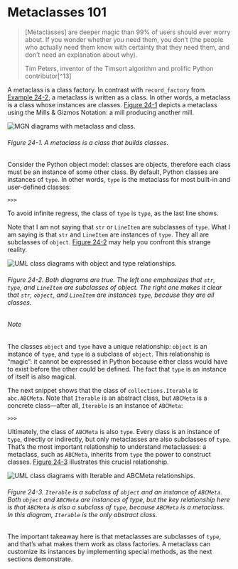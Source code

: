 # Metaclasses 101

> [Metaclasses] are deeper magic than 99% of users should ever worry about. If you wonder whether you need them, you don’t (the people who actually need them know with certainty that they need them, and don’t need an explanation about why).
> 
> Tim Peters, inventor of the Timsort algorithm and prolific Python contributor[^13]

A metaclass is a class factory. In contrast with `record_factory` from [Example 24-2](#record_factory_ex), a metaclass is written as a class. In other words, a metaclass is a class whose instances are classes. [Figure 24-1](#meta_class_and_class_mgn) depicts a metaclass using the Mills & Gizmos Notation: a mill producing another mill.

![MGN diagrams with metaclass and class.](assets/flpy_2401.png)

###### Figure 24-1. A metaclass is a class that builds classes.

Consider the Python object model: classes are objects, therefore each class must be an instance of some other class. By default, Python classes are instances of `type`. In other words, `type` is the metaclass for most built-in and user-defined classes:

```
>>> 
```

To avoid infinite regress, the class of `type` is `type`, as the last line shows.

Note that I am not saying that `str` or `LineItem` are subclasses of `type`. What I am saying is that `str` and `LineItem` are instances of `type`. They all are subclasses of `object`. [Figure 24-2](#class_hier_2tops_uml) may help you confront this strange reality.

![UML class diagrams with `object` and `type` relationships.](assets/flpy_2402.png)

###### Figure 24-2. Both diagrams are true. The left one emphasizes that `str`, `type`, and `LineItem` are subclasses of object. The right one makes it clear that `str`, `object`, and `LineItem` are instances `type`, because they are all classes.

###### Note

The classes `object` and `type` have a unique relationship: `object` is an instance of `type`, and `type` is a subclass of `object`. This relationship is “magic”: it cannot be expressed in Python because either class would have to exist before the other could be defined. The fact that `type` is an instance of itself is also magical.

The next snippet shows that the class of `collections.Iterable` is `abc.ABCMeta`. Note that `Iterable` is an abstract class, but `ABCMeta` is a concrete class—after all, `Iterable` is an instance of `ABCMeta`:

```
>>> 
```

Ultimately, the class of `ABCMeta` is also `type`. Every class is an instance of `type`, directly or indirectly, but only metaclasses are also subclasses of `type`. That’s the most important relationship to understand metaclasses: a metaclass, such as `ABCMeta`, inherits from `type` the power to construct classes. [Figure 24-3](#metaclass_abcmeta_uml) illustrates this crucial relationship.

![UML class diagrams with `Iterable` and `ABCMeta` relationships.](assets/flpy_2403.png)

###### Figure 24-3. `Iterable` is a subclass of `object` and an instance of `ABCMeta`. Both `object` and `ABCMeta` are instances of type, but the key relationship here is that `ABCMeta` is also a subclass of `type`, because `ABCMeta` is a metaclass. In this diagram, `Iterable` is the only abstract class.

The important takeaway here is that metaclasses are subclasses of `type`, and that’s what makes them work as class factories. A metaclass can customize its instances by implementing special methods, as the next sections demonstrate.